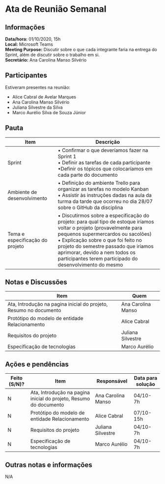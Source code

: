 # Ata de Reunião Semanal

## Informações
**Data/hora:** 01/10/2020, 15h <br>
**Local:** Microsoft Teams <br>
**Meeting Purpose:** Discutir sobre o que cada integrante faria na entrega do Sprint, além de discutir sobre o trabalho em si.  <br>
**Secretário:** Ana Carolina Manso Silvério   

## Participantes
Estiveram presentes na reunião:
- Alice Cabral de Avelar Marques
- Ana Carolina Manso Silvério
- Juliana Silvestre da Silva
- Marco Aurélio Silva de Souza Júnior

## Pauta

Item | Descrição
---- | ----
Sprint | • Confirmar o que deveríamos fazer na Sprint 1<br>• Definir as tarefas de cada participante <br>•Definir os tópicos que colocaríamos em cada parte do documento<br>
Ambiente de desenvolvimento | • Definição do ambiente Trello para organizar as tarefas no modelo Kanban<br>• Assistir às instruções dadas na aula da turma da tarde que ocorreu no dia 28/07 sobre o GitHub da disciplina<br>
Tema e especificação do projeto | • Discutirmos sobre a especificação do projeto: para qual tipo de estoque iríamos voltar o projeto (provavelmente para pequenos supermercardos ou sacolões)<br>• Explicação sobre o que foi feito no projeto do semestre passado que iríamos aprimorar, devido a nem todos os participantes terem participado do desenvolvimento do mesmo<br>

## Notas e Discussões

Item |Quem
---- | ----
Ata, Introdução na pagina inicial do projeto, Resumo no documento  | Ana Carolina Manso | <br>
Protótipo do modelo de entidade Relacionamento | Alice Cabral |<br>
Requisitos do projeto | Juliana Silvestre | <br>
Especificação de tecnologias| Marco Aurélio | <br>

## Ações e pendências
| Feito (S/N)? | Item | Responsável | Data para solução |
---- | ---- | ---- | ----
| N | Ata, Introdução na pagina inicial do projeto, Resumo do documento  | Ana Carolina Manso | 04/10- 7h |<br>
| N | Protótipo do modelo de entidade Relacionamento | Alice Cabral | 07/10- 15h |<br>
| N | Requisitos do projeto | Juliana Silvestre | 04/10- 7h |<br>
| N | Especificação de tecnologias| Marco Aurélio | 04/10- 7h |<br>


## Outras notas e informações
N/A
 
